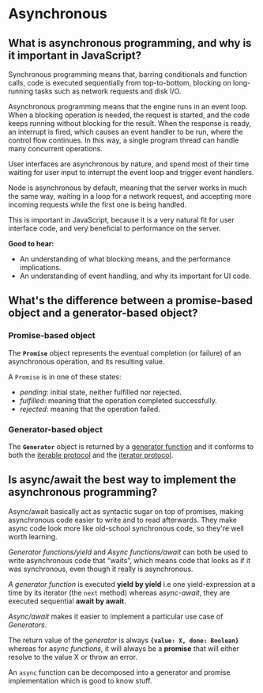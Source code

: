 # Asynchronous

## What is asynchronous programming, and why is it important in JavaScript?

Synchronous programming means that, barring conditionals and function calls, code is executed sequentially from top-to-bottom, blocking on long-running tasks such as network requests and disk I/O.

Asynchronous programming means that the engine runs in an event loop. When a blocking operation is needed, the request is started, and the code keeps running without blocking for the result. When the response is ready, an interrupt is fired, which causes an event handler to be run, where the control flow continues. In this way, a single program thread can handle many concurrent operations.

User interfaces are asynchronous by nature, and spend most of their time waiting for user input to interrupt the event loop and trigger event handlers.

Node is asynchronous by default, meaning that the server works in much the same way, waiting in a loop for a network request, and accepting more incoming requests while the first one is being handled.

This is important in JavaScript, because it is a very natural fit for user interface code, and very beneficial to performance on the server.

**Good to hear:**

* An understanding of what blocking means, and the performance implications.
* An understanding of event handling, and why its important for UI code.

## What's the difference between a promise-based object and a generator-based object?

### Promise-based object&#x20;

The **`Promise`** object represents the eventual completion (or failure) of an asynchronous operation, and its resulting value.

A `Promise` is in one of these states:

* _pending_: initial state, neither fulfilled nor rejected.
* _fulfilled_: meaning that the operation completed successfully.
* _rejected_: meaning that the operation failed.

### Generator-based object

The **`Generator`** object is returned by a [generator function](https://developer.mozilla.org/en-US/docs/Web/JavaScript/Reference/Statements/function*) and it conforms to both the [iterable protocol](https://developer.mozilla.org/en-US/docs/Web/JavaScript/Reference/Iteration_protocols#The_iterable_protocol) and the [iterator protocol](https://developer.mozilla.org/en-US/docs/Web/JavaScript/Reference/Iteration_protocols#The_iterator_protocol).

## Is async/await the best way to implement the asynchronous programming?

Async/await basically act as syntactic sugar on top of promises, making asynchronous code easier to write and to read afterwards. They make async code look more like old-school synchronous code, so they're well worth learning.

_Generator functions/yield_ and _Async functions/await_ can both be used to write asynchronous code that “waits”, which means code that looks as if it was synchronous, even though it really is asynchronous.

_A generator function_ is executed **yield by yield** i.e one yield-expression at a time by its iterator (the `next` method) whereas &#x61;_&#x73;ync-await_, they are executed sequential **await by await**.

_Async/await_ makes it easier to implement a particular use case of _Generators_.

The return value of the &#x67;_&#x65;nerator_ is always **`{value: X, done: Boolean}`** whereas for &#x61;_&#x73;ync functions,_ it will always be a **promise** that will either resolve to the value X or throw an error.

An `async` function can be decomposed into a generator and promise implementation which is good to know stuff.
